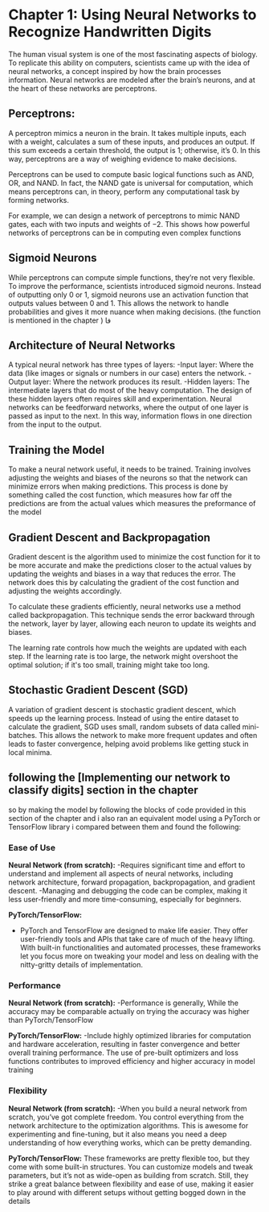 # Chapter 1: Using Neural Networks to Recognize Handwritten Digits
The human visual system is one of the most fascinating aspects of biology. To replicate this ability on computers, scientists came up with the idea of neural networks, a concept inspired by how the brain processes information. Neural networks are modeled after the brain’s neurons, and at the heart of these networks are perceptrons.

## Perceptrons:
A perceptron mimics a neuron in the brain. It takes multiple inputs, each with a weight, calculates a sum of these inputs, and produces an output. If this sum exceeds a certain threshold, the output is 1; otherwise, it’s 0. In this way, perceptrons are a way of weighing evidence to make decisions.

Perceptrons can be used to compute basic logical functions such as AND, OR, and NAND. In fact, the NAND gate is universal for computation, which means perceptrons can, in theory, perform any computational task by forming networks.

For example, we can design a network of perceptrons to mimic NAND gates, each with two inputs and weights of −2. This shows how powerful networks of perceptrons can be in computing even complex functions

## Sigmoid Neurons
While perceptrons can compute simple functions, they’re not very flexible. To improve the performance, scientists introduced sigmoid neurons. Instead of outputting only 0 or 1, sigmoid neurons use an activation function that outputs values between 0 and 1. This allows the network to handle probabilities and gives it more nuance when making decisions.
(the function is mentioned in the chapter )
فا

## Architecture of Neural Networks
A typical neural network has three types of layers:
-Input layer: Where the data (like images or signals or numbers in our case) enters the network.
-Output layer: Where the network produces its result.
-Hidden layers: The intermediate layers that do most of the heavy computation. The design of these hidden layers often requires skill and experimentation.
Neural networks can be feedforward networks, where the output of one layer is passed as input to the next. In this way, information flows in one direction from the input to the output.

## Training the Model
To make a neural network useful, it needs to be trained. Training involves adjusting the weights and biases of the neurons so that the network can minimize errors when making predictions.
This process is done by something called the cost function, which measures how far off the predictions are from the actual values which measures the preformance of the model

## Gradient Descent and Backpropagation
Gradient descent is the algorithm used to minimize the cost function for it to be more accurate and make the predictions closer to the actual values by updating the weights and biases in a way that reduces the error. The network does this by calculating the gradient of the cost function and adjusting the weights accordingly.

To calculate these gradients efficiently, neural networks use a method called backpropagation. This technique sends the error backward through the network, layer by layer, allowing each neuron to update its weights and biases.

The learning rate controls how much the weights are updated with each step. If the learning rate is too large, the network might overshoot the optimal solution; if it's too small, training might take too long.

## Stochastic Gradient Descent (SGD)
A variation of gradient descent is stochastic gradient descent, which speeds up the learning process. Instead of using the entire dataset to calculate the gradient, SGD uses small, random subsets of data called mini-batches. This allows the network to make more frequent updates and often leads to faster convergence, helping avoid problems like getting stuck in local minima.

## following the [Implementing our network to classify digits] section in the chapter 
so by making the model by following the blocks of code provided in this section of the chapter and i also ran an equivalent model using a PyTorch or TensorFlow library 
i compared between them and found the following:
### Ease of Use
**Neural Network (from scratch):**
-Requires significant time and effort to understand and implement all aspects of neural networks, including network architecture, forward propagation, backpropagation, and gradient descent.
-Managing and debugging the code can be complex, making it less user-friendly and more time-consuming, especially for beginners.

**PyTorch/TensorFlow:**
- PyTorch and TensorFlow are designed to make life easier. They offer user-friendly tools and APIs that take care of much of the heavy lifting. With built-in functionalities and automated processes, these frameworks let you focus more on tweaking your model and less on dealing with the nitty-gritty details of implementation.
 
### Performance
**Neural Network (from scratch):**
-Performance is generally, While the accuracy may be comparable actually on trying the accuracy was higher than PyTorch/TensorFlow

**PyTorch/TensorFlow:**
-Include highly optimized libraries for computation and hardware acceleration, resulting in faster convergence and better overall training performance.
The use of pre-built optimizers and loss functions contributes to improved efficiency and higher accuracy in model training

### Flexibility
**Neural Network (from scratch):**
-When you build a neural network from scratch, you’ve got complete freedom. You control everything from the network architecture to the optimization algorithms. This is awesome for experimenting and fine-tuning, but it also means you need a deep understanding of how everything works, which can be pretty demanding.

**PyTorch/TensorFlow:**
These frameworks are pretty flexible too, but they come with some built-in structures. You can customize models and tweak parameters, but it’s not as wide-open as building from scratch. Still, they strike a great balance between flexibility and ease of use, making it easier to play around with different setups without getting bogged down in the details
